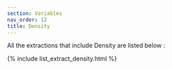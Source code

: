 ```yaml
---
section: Variables
nav_order: 12
title: Density
---
```


All the extractions that include Density are listed below :

{% include list_extract_density.html %}
